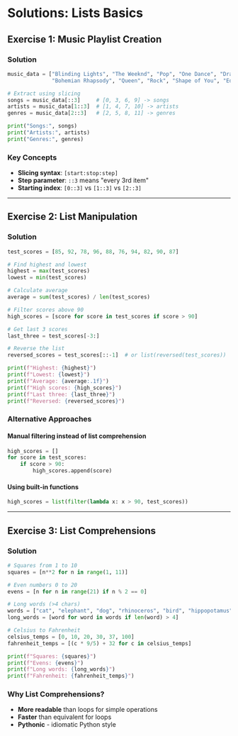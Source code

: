 # Solutions: Lists Basics

## Exercise 1: Music Playlist Creation

### Solution

```python
music_data = ["Blinding Lights", "The Weeknd", "Pop", "One Dance", "Drake", "Pop",
              "Bohemian Rhapsody", "Queen", "Rock", "Shape of You", "Ed Sheeran", "Pop"]

# Extract using slicing
songs = music_data[::3]     # [0, 3, 6, 9] -> songs
artists = music_data[1::3]  # [1, 4, 7, 10] -> artists
genres = music_data[2::3]   # [2, 5, 8, 11] -> genres

print("Songs:", songs)
print("Artists:", artists)
print("Genres:", genres)
```

### Key Concepts

- **Slicing syntax**: `[start:stop:step]`
- **Step parameter**: `::3` means "every 3rd item"
- **Starting index**: `[0::3]` vs `[1::3]` vs `[2::3]`

---

## Exercise 2: List Manipulation

### Solution

```python
test_scores = [85, 92, 78, 96, 88, 76, 94, 82, 90, 87]

# Find highest and lowest
highest = max(test_scores)
lowest = min(test_scores)

# Calculate average
average = sum(test_scores) / len(test_scores)

# Filter scores above 90
high_scores = [score for score in test_scores if score > 90]

# Get last 3 scores
last_three = test_scores[-3:]

# Reverse the list
reversed_scores = test_scores[::-1]  # or list(reversed(test_scores))

print(f"Highest: {highest}")
print(f"Lowest: {lowest}")
print(f"Average: {average:.1f}")
print(f"High scores: {high_scores}")
print(f"Last three: {last_three}")
print(f"Reversed: {reversed_scores}")
```

### Alternative Approaches

#### Manual filtering instead of list comprehension

```python
high_scores = []
for score in test_scores:
    if score > 90:
        high_scores.append(score)
```

#### Using built-in functions

```python
high_scores = list(filter(lambda x: x > 90, test_scores))
```

---

## Exercise 3: List Comprehensions

### Solution

```python
# Squares from 1 to 10
squares = [n**2 for n in range(1, 11)]

# Even numbers 0 to 20
evens = [n for n in range(21) if n % 2 == 0]

# Long words (>4 chars)
words = ["cat", "elephant", "dog", "rhinoceros", "bird", "hippopotamus"]
long_words = [word for word in words if len(word) > 4]

# Celsius to Fahrenheit
celsius_temps = [0, 10, 20, 30, 37, 100]
fahrenheit_temps = [(c * 9/5) + 32 for c in celsius_temps]

print(f"Squares: {squares}")
print(f"Evens: {evens}")
print(f"Long words: {long_words}")
print(f"Fahrenheit: {fahrenheit_temps}")
```

### Why List Comprehensions?

- **More readable** than loops for simple operations
- **Faster** than equivalent for loops
- **Pythonic** - idiomatic Python style

